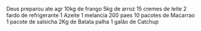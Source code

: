 Deus preparou ate agr
10kg de frango
5kg de arroz
15 cremes de leite
2 fardo de refrigerante
1 Azeite
1 melancia
200 paes 
10 pacotes de Macarrao
1 pacote de salsicha
2Kg de Batata palha
1 galão de Catchup
